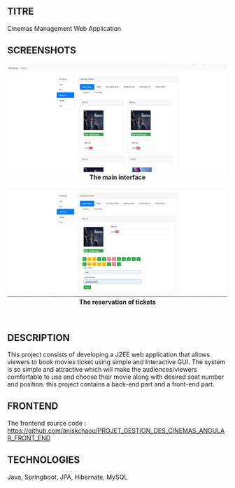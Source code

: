 ## TITRE
Cinemas Management Web Application

## SCREENSHOTS

<p align="center"> 
    <img src="1.jpg" alt="the main interface"><br>
    <b>The main interface</b>
    <br><br>
     <img src="2.jpg" alt="ticket reservation"><br>
    <b>The reservation of tickets</b>
 </p>
<br>

## DESCRIPTION

This project consists of developing a J2EE  web application that allows viewers to book movies ticket using simple and Interactive GUI.  The system is so simple and attractive which will make the audiences/viewers comfortable to use and choose their movie along with desired seat number and position.
this project contains a back-end part and a front-end part.

## FRONTEND
The frontend source code :
<br>
https://github.com/aniskchaou/PROJET_GESTION_DES_CINEMAS_ANGULAR_FRONT_END

## TECHNOLOGIES

Java, Springboot, JPA, Hibernate, MySQL 